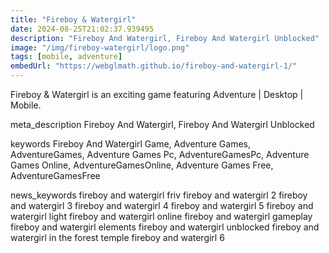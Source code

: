 ```yaml
---
title: "Fireboy & Watergirl"
date: 2024-08-25T21:02:37.939495
description: "Fireboy And Watergirl, Fireboy And Watergirl Unblocked"
image: "/img/fireboy-watergirl/logo.png"
tags: [mobile, adventure]
embedUrl: "https://webglmath.github.io/fireboy-and-watergirl-1/"
---
```


Fireboy & Watergirl is an exciting game featuring Adventure | Desktop | Mobile.

meta_description
Fireboy And Watergirl, Fireboy And Watergirl Unblocked


keywords
Fireboy And Watergirl Game, Adventure Games, AdventureGames, Adventure Games Pc, AdventureGamesPc, Adventure Games Online, AdventureGamesOnline, Adventure Games Free, AdventureGamesFree


news_keywords
fireboy and watergirl friv fireboy and watergirl 2 fireboy and watergirl 3 fireboy and watergirl 4 fireboy and watergirl 5 fireboy and watergirl light fireboy and watergirl online fireboy and watergirl gameplay fireboy and watergirl elements fireboy and watergirl unblocked fireboy and watergirl in the forest temple fireboy and watergirl 6
